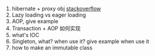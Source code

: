 1. hibernate + proxy obj
   [stackoverflow](https://stackoverflow.com/questions/25340606/what-does-the-hibernate-proxy-object-contain)
2. Lazy loading vs eager loading
3. AOP, give example
4. Transaction + AOP 如何实现
5. what's IOC
6. Singleton, what? when use it? give example when use it
7. how to make an immutable class